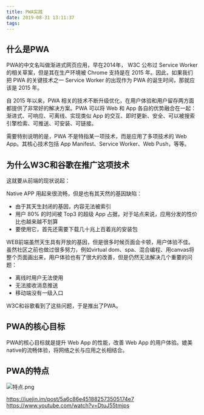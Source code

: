 ```yaml
---
title: PWA实践
date: 2019-08-31 13:11:37
tags:
---
```


## 什么是PWA

PWA的中文名叫做渐进式网页应用，早在2014年， W3C 公布过 Service Worker 的相关草案，但是其在生产环境被 Chrome 支持是在 2015 年。因此，如果我们把 PWA 的关键技术之一 Service Worker 的出现作为 PWA 的诞生时间，那就应该是 2015 年。

自 2015 年以来，PWA 相关的技术不断升级优化，在用户体验和用户留存两方面都提供了非常好的解决方案。PWA 可以将 Web 和 App 各自的优势融合在一起：渐进式、可响应、可离线、实现类似 App 的交互、即时更新、安全、可以被搜索引擎检索、可推送、可安装、可链接。

需要特别说明的是，PWA 不是特指某一项技术，而是应用了多项技术的 Web App。其核心技术包括 App Manifest、Service Worker、Web Push，等等。

## 为什么W3C和谷歌在推广这项技术

这就要从前端的现状说起：

Native APP 用起来很流畅，但是也有其天然的基因缺陷：

- 由于其天生封闭的基因，内容无法被索引
- 用户 80% 的时间被 Top3 的超级 App 占据，对于站点来说，应用分发的性价比也越来越不划算
- 要使用它，首先还需要下载几十兆上百着兆的安装包

WEB前端虽然天生具有开放的基因，但是很多时候页面会卡顿，用户体验不佳。虽然社区之前也做过很多努力，例如virtual dom、spa、混合编程、用canvas将整个页面画出来，用户体验也有了很大的改善，但是仍然无法解决几个重要的问题：

- 离线时用户无法使用
- 无法接收消息推送
- 移动端没有一级入口

W3C和谷歌看到了这些问题，于是推出了PWA。

## PWA的核心目标

PWA的核心目标就是提升 Web App 的性能，改善 Web App 的用户体验。媲美native的流畅体验，将网络之长与应用之长相结合。

## PWA的特点

![特点.png](特点.png)

https://juejin.im/post/5a6c86e451882573505174e7
https://www.youtube.com/watch?v=DtuJ55tmjps
